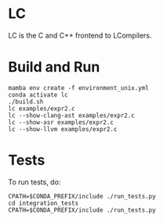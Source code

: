 # LC

LC is the C and C++ frontend to LCompilers.

# Build and Run

    mamba env create -f environment_unix.yml
    conda activate lc
    ./build.sh
    lc examples/expr2.c
    lc --show-clang-ast examples/expr2.c
    lc --show-asr examples/expr2.c
    lc --show-llvm examples/expr2.c

# Tests

To run tests, do:

    CPATH=$CONDA_PREFIX/include ./run_tests.py
    cd integration_tests
    CPATH=$CONDA_PREFIX/include ./run_tests.py

